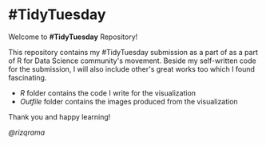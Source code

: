 # #TidyTuesday

Welcome to **#TidyTuesday** Repository!

This repository contains my #TidyTuesday submission as a part of as a part of R for Data Science community's movement. Beside my self-written code for the submission, I will also include other's great works too which I found fascinating.

- *R* folder contains the code I write for the visualization
- *Outfile* folder contains the images produced from the visualization

Thank you and happy learning!

*@rizqrama*